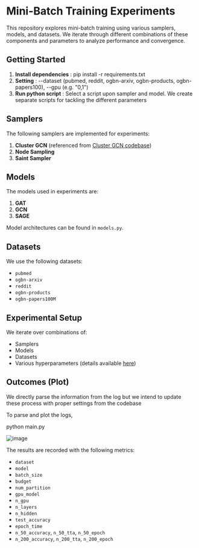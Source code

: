 # Mini-Batch Training Experiments

This repository explores mini-batch training using various samplers, models, and datasets. We iterate through different combinations of these components and parameters to analyze performance and convergence.

## Getting Started
1. **Install dependencies** : pip install -r requirements.txt
2. **Setting** : --dataset (pubmed, reddit, ogbn-arxiv, ogbn-products, ogbn-papers100), --gpu (e.g. "0,1")
3. **Run python script** : Select a script upon sampler and model. We create separate scripts for tackling the different parameters

## Samplers

The following samplers are implemented for experiments:
1. **Cluster GCN** (referenced from [Cluster GCN codebase](https://github.com/dmlc/dgl/tree/master/examples/pytorch/cluster_gcn))
2. **Node Sampling**
3. **Saint Sampler**

## Models

The models used in experiments are:
1. **GAT**
2. **GCN**
3. **SAGE**

Model architectures can be found in `models.py`.

## Datasets

We use the following datasets:
- `pubmed`
- `ogbn-arxiv`
- `reddit`
- `ogbn-products`
- `ogbn-papers100M`

## Experimental Setup

We iterate over combinations of:
- Samplers
- Models
- Datasets
- Various hyperparameters (details available [here](https://arxiv.org/abs/2406.00552))

## Outcomes (Plot)
We directly parse the information from the log but we intend to update these process with proper settings from the codebase

To parse and plot the logs, 

python main.py

![image](https://github.com/user-attachments/assets/2d3ac93a-56c0-4eda-a5fd-211a3b056979)


The results are recorded with the following metrics:
- `dataset`
- `model`
- `batch_size`
- `budget`
- `num_partition`
- `gpu_model`
- `n_gpu`
- `n_layers`
- `n_hidden`
- `test_accuracy`
- `epoch_time`
- `n_50_accuracy`, `n_50_tta`, `n_50_epoch`
- `n_200_accuracy`, `n_200_tta`, `n_200_epoch`

